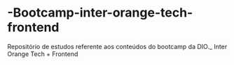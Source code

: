 # -Bootcamp-inter-orange-tech-frontend
Repositório de estudos referente aos conteúdos do bootcamp da DIO._ Inter Orange Tech + Frontend
